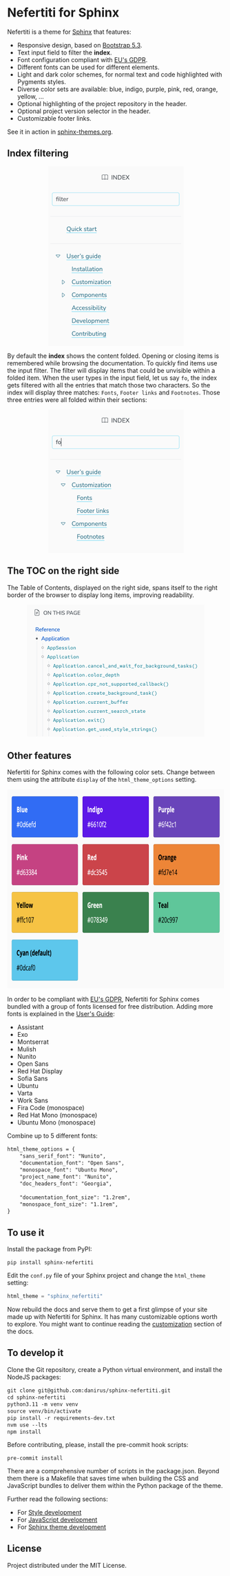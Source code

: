 # Nefertiti for Sphinx

Nefertiti is a theme for [Sphinx](https://www.sphinx-doc.org/en/master/) that features:

* Responsive design, based on [Bootstrap 5.3](https://getbootstrap.com/docs/5.3).
* Text input field to filter the **index**.
* Font configuration compliant with [EU's GDPR](https://gdpr.eu/).
* Different fonts can be used for different elements.
* Light and dark color schemes, for normal text and code highlighted with Pygments styles.
* Diverse color sets are available: blue, indigo, purple, pink, red, orange, yellow, ...
* Optional highlighting of the project repository in the header.
* Optional project version selector in the header.
* Customizable footer links.

See it in action in [sphinx-themes.org](https://sphinx-themes.org/#theme-sphinx-nefertiti).

## Index filtering

<p align="center"><img align="center" width="315" height="417" src="docs/source/_static/img/index-filtering-1.png"></p>

By default the **index** shows the content folded. Opening or closing items is remembered while browsing the documentation. To quickly find items use the input filter. The filter will display items that could be unvisible within a folded item. When the user types in the input field, let us say `fo`, the index gets filtered with all the entries that match those two characters. So the index will display three matches: `Fonts`, `Footer links` and `Footnotes`. Those three entries were all folded within their sections:

<p align="center"><img align="center" width="315" height="333" src="docs/source/_static/img/index-filtering-2.png"></p>


##  The TOC on the right side

The Table of Contents, displayed on the right side, spans itself to the right border of the browser to display long items, improving readability.

<p align="center"><img width="412" height="306" src="docs/source/_static/img/toc.png"></p>

## Other features

Nefertiti for Sphinx comes with the following color sets. Change between them using the attribute `display` of the `html_theme_options` setting.

<p align="center"><img width="768" height="462" src="docs/source/_static/img/colorsets.png"></p>

In order to be compliant with [EU's GDPR](https://gdpr.eu/), Nefertiti for Sphinx comes bundled with a group of fonts licensed for free distribution. Adding more fonts is explained in the [User's Guide](https://sphinx-nefertiti.readthedocs.io/en/latest/users-guide/customization/fonts.html#adding-fonts):

* Assistant
* Exo
* Montserrat
* Mulish
* Nunito
* Open Sans
* Red Hat Display
* Sofia Sans
* Ubuntu
* Varta
* Work Sans
* Fira Code (monospace)
* Red Hat Mono (monospace)
* Ubuntu Mono (monospace)

Combine up to 5 different fonts:

    html_theme_options = {
        "sans_serif_font": "Nunito",
        "documentation_font": "Open Sans",
        "monospace_font": "Ubuntu Mono",
        "project_name_font": "Nunito",
        "doc_headers_font": "Georgia",

        "documentation_font_size": "1.2rem",
        "monospace_font_size": "1.1rem",
    }

## To use it

Install the package from PyPI:

```shell
pip install sphinx-nefertiti
```

Edit the `conf.py` file of your Sphinx project and change the `html_theme` setting:

```python
html_theme = "sphinx_nefertiti"
```

Now rebuild the docs and serve them to get a first glimpse of your site made up with Nefertiti for Sphinx. It has many customizable options worth to explore. You might want to continue reading the [customization](https://sphinx-nefertiti.readthedocs.io/en/latest/users-guide/customization/index.html) section of the docs.

## To develop it

Clone the Git repository, create a Python virtual environment, and install the NodeJS packages:

```shell
git clone git@github.com:danirus/sphinx-nefertiti.git
cd sphinx-nefertiti
python3.11 -m venv venv
source venv/bin/activate
pip install -r requirements-dev.txt
nvm use --lts
npm install
```

Before contributing, please, install the pre-commit hook scripts:

```shell
pre-commit install
```

There are a comprehensive number of scripts in the package.json. Beyond them there is a Makefile that saves time when building the CSS and JavaScript bundles to deliver them within the Python package of the theme.

Further read the following sections:

 * For [Style development](https://sphinx-nefertiti.readthedocs.io/en/latest/users-guide/development.html#style-development)
 * For [JavaScript development](https://sphinx-nefertiti.readthedocs.io/en/latest/users-guide/development.html#javascript-development)
 * For [Sphinx theme development](https://sphinx-nefertiti.readthedocs.io/en/latest/users-guide/development.html##python-development)


## License

Project distributed under the MIT License.